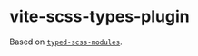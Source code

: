 # vite-scss-types-plugin

Based on [`typed-scss-modules`](https://github.com/skovy/typed-scss-modules).
